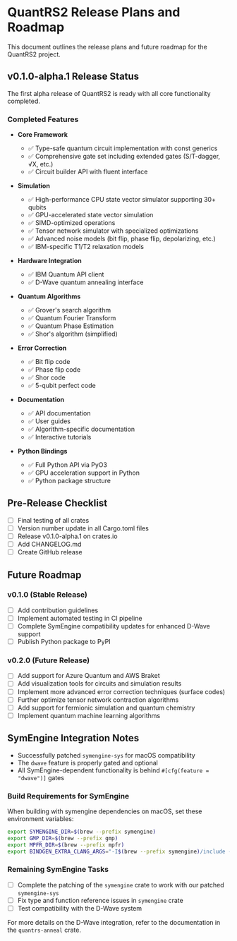 # QuantRS2 Release Plans and Roadmap

This document outlines the release plans and future roadmap for the QuantRS2 project.

## v0.1.0-alpha.1 Release Status

The first alpha release of QuantRS2 is ready with all core functionality completed.

### Completed Features

- **Core Framework**
  - ✅ Type-safe quantum circuit implementation with const generics
  - ✅ Comprehensive gate set including extended gates (S/T-dagger, √X, etc.)
  - ✅ Circuit builder API with fluent interface

- **Simulation**
  - ✅ High-performance CPU state vector simulator supporting 30+ qubits
  - ✅ GPU-accelerated state vector simulation
  - ✅ SIMD-optimized operations
  - ✅ Tensor network simulator with specialized optimizations
  - ✅ Advanced noise models (bit flip, phase flip, depolarizing, etc.)
  - ✅ IBM-specific T1/T2 relaxation models

- **Hardware Integration**
  - ✅ IBM Quantum API client
  - ✅ D-Wave quantum annealing interface

- **Quantum Algorithms**
  - ✅ Grover's search algorithm
  - ✅ Quantum Fourier Transform
  - ✅ Quantum Phase Estimation
  - ✅ Shor's algorithm (simplified)

- **Error Correction**
  - ✅ Bit flip code
  - ✅ Phase flip code
  - ✅ Shor code
  - ✅ 5-qubit perfect code

- **Documentation**
  - ✅ API documentation
  - ✅ User guides
  - ✅ Algorithm-specific documentation
  - ✅ Interactive tutorials

- **Python Bindings**
  - ✅ Full Python API via PyO3
  - ✅ GPU acceleration support in Python
  - ✅ Python package structure

## Pre-Release Checklist

- [ ] Final testing of all crates
- [ ] Version number update in all Cargo.toml files
- [ ] Release v0.1.0-alpha.1 on crates.io
- [ ] Add CHANGELOG.md
- [ ] Create GitHub release

## Future Roadmap

### v0.1.0 (Stable Release)

- [ ] Add contribution guidelines
- [ ] Implement automated testing in CI pipeline
- [ ] Complete SymEngine compatibility updates for enhanced D-Wave support
- [ ] Publish Python package to PyPI

### v0.2.0 (Future Release)

- [ ] Add support for Azure Quantum and AWS Braket
- [ ] Add visualization tools for circuits and simulation results
- [ ] Implement more advanced error correction techniques (surface codes)
- [ ] Further optimize tensor network contraction algorithms
- [ ] Add support for fermionic simulation and quantum chemistry
- [ ] Implement quantum machine learning algorithms

## SymEngine Integration Notes

- Successfully patched `symengine-sys` for macOS compatibility
- The `dwave` feature is properly gated and optional
- All SymEngine-dependent functionality is behind `#[cfg(feature = "dwave")]` gates

### Build Requirements for SymEngine

When building with symengine dependencies on macOS, set these environment variables:

```bash
export SYMENGINE_DIR=$(brew --prefix symengine)
export GMP_DIR=$(brew --prefix gmp)
export MPFR_DIR=$(brew --prefix mpfr)
export BINDGEN_EXTRA_CLANG_ARGS="-I$(brew --prefix symengine)/include -I$(brew --prefix gmp)/include -I$(brew --prefix mpfr)/include"
```

### Remaining SymEngine Tasks

- [ ] Complete the patching of the `symengine` crate to work with our patched `symengine-sys`
- [ ] Fix type and function reference issues in `symengine` crate
- [ ] Test compatibility with the D-Wave system

For more details on the D-Wave integration, refer to the documentation in the `quantrs-anneal` crate.